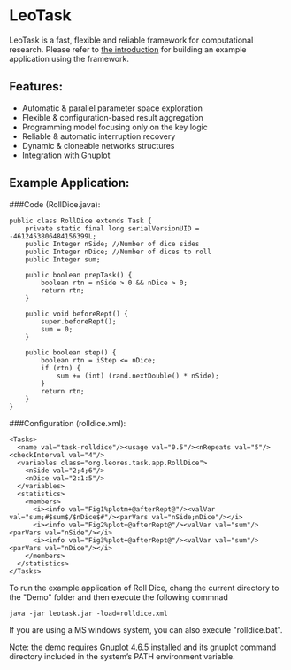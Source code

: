 LeoTask
=======

LeoTask is a fast, flexible and reliable framework for computational research. Please refer to [the introduction](https://github.com/mleoking/leotask/blob/master/leotask/introduction.pdf) for building an example application using the framework.

## Features:

* Automatic & parallel parameter space exploration
* Flexible & configuration-based result aggregation
* Programming model focusing only on the key logic
* Reliable & automatic interruption recovery
* Dynamic & cloneable networks structures
* Integration with Gnuplot

## Example Application:

###Code (RollDice.java):

    public class RollDice extends Task {
    	private static final long serialVersionUID = -4612453806484156399L;
    	public Integer nSide; //Number of dice sides
    	public Integer nDice; //Number of dices to roll
    	public Integer sum;
    
    	public boolean prepTask() {
    		boolean rtn = nSide > 0 && nDice > 0;
    		return rtn;
    	}
    
    	public void beforeRept() {
    		super.beforeRept();
    		sum = 0;
    	}

    	public boolean step() {
    		boolean rtn = iStep <= nDice;
    		if (rtn) {
    			sum += (int) (rand.nextDouble() * nSide);
    		}
    		return rtn;
    	}
    }

###Configuration (rolldice.xml):

    <Tasks>
      <name val="task-rolldice"/><usage val="0.5"/><nRepeats val="5"/><checkInterval val="4"/>
      <variables class="org.leores.task.app.RollDice">    
        <nSide val="2;4;6"/>
        <nDice val="2:1:5"/>
      </variables>
      <statistics>
        <members>
          <i><info val="Fig1%plotm+@afterRept@"/><valVar val="sum;#$sum$/$nDice$#"/><parVars val="nSide;nDice"/></i>
          <i><info val="Fig2%plot+@afterRept@"/><valVar val="sum"/><parVars val="nSide"/></i>
          <i><info val="Fig3%plot+@afterRept@"/><valVar val="sum"/><parVars val="nDice"/></i> 
        </members>
      </statistics>
    </Tasks>

To run the example application of Roll Dice, chang the current directory to the "Demo" folder and then execute the following commnad

    java -jar leotask.jar -load=rolldice.xml

If you are using a MS windows system, you can also execute "rolldice.bat".

Note: the demo requires [Gnuplot 4.6.5](http://sourceforge.net/projects/gnuplot/files/gnuplot/4.6.5/) installed and its gnuplot command directory included in the
system’s PATH environment variable.


